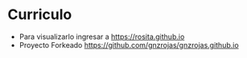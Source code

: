 # Curriculo

- Para visualizarlo ingresar a https://rosita.github.io
- Proyecto Forkeado https://github.com/gnzrojas/gnzrojas.github.io